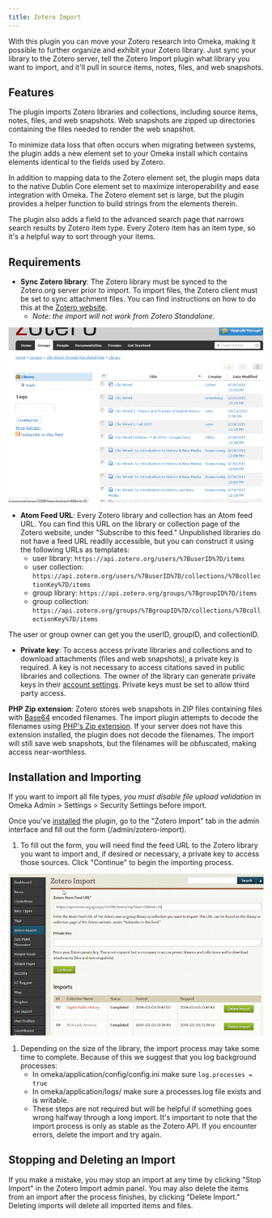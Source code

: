 ```yaml
---
title: Zotero Import
---
```

With this plugin you can move your Zotero research into Omeka, making it possible to further organize and exhibit your Zotero library. Just sync your library to the Zotero server, tell the Zotero Import plugin what library you want to import, and it'll pull in source items, notes, files, and web snapshots.

Features
-------------------------------------------------------
The plugin imports Zotero libraries and collections, including source items, notes, files, and web snapshots. Web snapshots are zipped up directories containing the files needed to render the web snapshot.

To minimize data loss that often occurs when migrating between systems, the plugin adds a new element set to your Omeka install which contains elements identical to the fields used by Zotero.

In addition to mapping data to the Zotero element set, the plugin maps data to the native Dublin Core element set to maximize interoperability and ease integration with Omeka. The Zotero element set is large, but the plugin provides a helper function to build strings from the elements therein.

The plugin also adds a field to the advanced search page that narrows search results by Zotero item type. Every Zotero item has an item type, so it's a helpful way to sort through your items.

Requirements
---------------------------------------------------------------

-   **Sync Zotero library**: The Zotero library must be synced to the Zotero.org server prior to import. To import files, the Zotero client must be set to sync attachment files. You can find     instructions on how to do this at the [Zotero website](http://www.zotero.org/support/sync). 
     - *Note: the import will not work from Zotero Standalone.*

![Zotero library on the web](../doc_files/plugin_images/Zotero_library_feed.jpg)

-   **Atom Feed URL**: Every Zotero library and collection has an Atom feed URL. You can find this URL on the library or collection page of the Zotero website, under "Subscribe to this feed." Unpublished libraries do not have a feed URL readily accessible, but you can construct it using the following URLs as templates:
    -   user library: `https://api.zotero.org/users/%7BuserID%7D/items`
    -   user collection: `https://api.zotero.org/users/%7BuserID%7D/collections/%7BcollectionKey%7D/items`
    -   group library: `https://api.zotero.org/groups/%7BgroupID%7D/items`
    -   group collection: `https://api.zotero.org/groups/%7BgroupID%7D/collections/%7BcollectionKey%7D/items`

The user or group owner can get you the userID, groupID, and
collectionID.

-   **Private key**: To access access private libraries and collections and to download attachments (files and web snapshots), a private key is required. A key is not necessary to access citations saved in public libraries and collections. The owner of the library can generate private keys in their [account settings](https://www.zotero.org/settings/keys/new). Private keys must be set to allow third party access.

**PHP Zip extension**: Zotero stores web snapshots in ZIP files
containing files with [Base64](http://en.wikipedia.org/wiki/Base64) encoded filenames. The import plugin attempts to decode the filenames using [PHP's Zip extension](http://www.php.net/manual/en/book.zip.php). If your server does not have this extension installed, the plugin does not decode the filenames. The import will still save web snapshots, but the filenames will be obfuscated, making access near-worthless.

Installation and Importing
---------------------------------------------------------------
If you want to import all file types, *you must disable file upload validation* in Omeka Admin &gt; Settings &gt; Security Settings before import.

Once you've [installed](../Admin/Adding_and_Managing_Plugins) the plugin, go to the "Zotero Import" tab in the admin interface and fill out the form (/admin/zotero-import).

1. To fill out the form, you will need find the feed URL to the Zotero library you want to import and, if desired or necessary, a private key to access those sources. Click "Continue" to begin the importing process.

![Zotero import plugin fields](../doc_files/plugin_images/Zotero_dashboard.jpg)

1. Depending on the size of the library, the import process may take some time to complete. Because of this we suggest that you log background processes:
     - In omeka/application/config/config.ini make sure `log.processes = true`
     - In omeka/application/logs/ make sure a processes.log file exists and is writable. 
     - These steps are not required but will be helpful if something goes wrong halfway through a long import. It's important to note that the import process is only as stable as the Zotero API. If you encounter errors, delete the import and try again.

Stopping and Deleting an Import
----------------------------------------------------------------
If you make a mistake, you may stop an import at any time by clicking "Stop Import" in the Zotero Import admin panel. You may also delete the items from an import after the process finishes, by clicking "Delete Import." Deleting imports will delete all imported items and files.